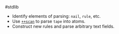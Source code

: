 #stdlib 

- Identify elements of parsing:  `nail`, `rule`, etc.
- Use [`++scan`](https://urbit.org/docs/hoon/reference/stdlib/4g#scan) to parse `tape` into atoms.
- Construct new rules and parse arbitrary text fields.

<!-- 4a, 4d–4l -->
